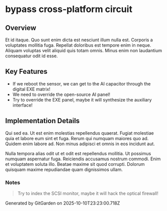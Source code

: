 # bypass cross-platform circuit

## Overview
Et id itaque. Quo sunt enim dicta est nesciunt illum nulla est. Corporis a voluptates mollitia fuga. Repellat doloribus est tempore enim in neque. Aliquam voluptas velit aliquid quis totam omnis. Minus enim non laudantium consequatur odit id esse.

## Key Features
- If we reboot the sensor, we can get to the AI capacitor through the digital EXE matrix!
- We need to override the open-source AI panel!
- Try to override the EXE panel, maybe it will synthesize the auxiliary interface!

## Implementation Details
Qui sed ea. Ut est enim molestias repellendus quaerat. Fugiat molestiae quia et labore eum sint et fuga. Rerum qui numquam maiores quo ad. Quidem enim labore ad. Non minus adipisci et omnis in eos incidunt aut.
 Nulla tempora alias odit ut et odit est repellendus mollitia. Ut possimus numquam aspernatur fuga. Reiciendis accusamus nostrum commodi. Enim et voluptatem soluta illo. Beatae maxime sit quod corrupti. Dolorum quisquam maxime repudiandae quam dignissimos ullam.

### Notes
> Try to index the SCSI monitor, maybe it will hack the optical firewall!

Generated by GitGarden on 2025-10-10T23:23:00.718Z